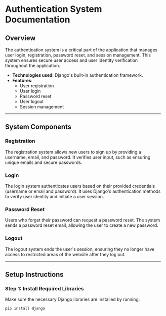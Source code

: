 # Authentication System Documentation

## Overview

The authentication system is a critical part of the application that manages user login, registration, password reset, and session management. This system ensures secure user access and user identity verification throughout the application.

- **Technologies used**: Django's built-in authentication framework.
- **Features**:
  - User registration
  - User login
  - Password reset
  - User logout
  - Session management

---

## System Components

### Registration
The registration system allows new users to sign up by providing a username, email, and password. It verifies user input, such as ensuring unique emails and secure passwords.

### Login
The login system authenticates users based on their provided credentials (username or email and password). It uses Django's authentication methods to verify user identity and initiate a user session.

### Password Reset
Users who forget their password can request a password reset. The system sends a password reset email, allowing the user to create a new password.

### Logout
The logout system ends the user's session, ensuring they no longer have access to restricted areas of the website after they log out.

---

## Setup Instructions

### Step 1: Install Required Libraries
Make sure the necessary Django libraries are installed by running:

```bash
pip install django
